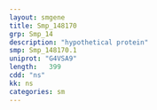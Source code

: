 ```yaml
---
layout: smgene
title: Smp_148170
grp: Smp_14
description: "hypothetical protein"
smp: Smp_148170.1
uniprot: "G4VSA9"
length:   399
cdd: "ns"
kk: ns
categories: sm
---
```

